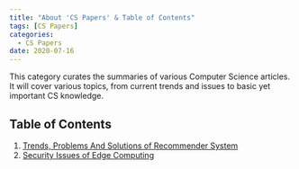```yaml
---
title: "About 'CS Papers' & Table of Contents"
tags: [CS Papers]
categories:
  - CS Papers
date: 2020-07-16
---
```


This category curates the summaries of various Computer Science articles. It will cover various topics, from current trends and issues to basic yet important CS knowledge.


## Table of Contents

1. [Trends, Problems And Solutions of Recommender System](#https://chaerim-kim.github.io/cs%20papers/Papers-2/)
2. [Security Issues of Edge Computing](#https://chaerim-kim.github.io/cs%20papers/Papers-3/)
